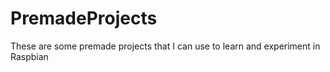 # PremadeProjects

These are some premade projects that I can use to learn and experiment in Raspbian
